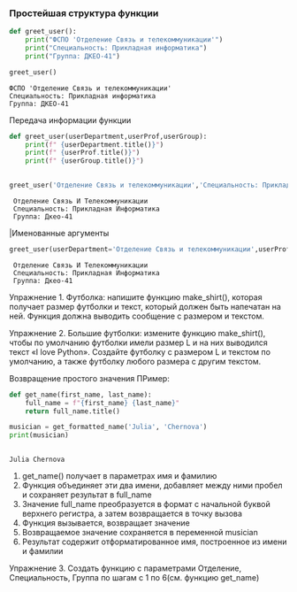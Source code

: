 ### Простейшая структура функции


```python
def greet_user():
    print("ФСПО 'Отделение Связь и телекоммуникации'")
    print("Специальность: Прикладная информатика")
    print("Группа: ДКЕО-41")
```


```python
greet_user()
```

    ФСПО 'Отделение Связь и телекоммуникации'
    Специальность: Прикладная информатика
    Группа: ДКЕО-41
    

Передача информации функции


```python
def greet_user(userDepartment,userProf,userGroup):
    print(f" {userDepartment.title()}")
    print(f" {userProf.title()}")
    print(f" {userGroup.title()}")
    
```


```python
greet_user('Отделение Связь и телекоммуникации','Специальность: Прикладная информатика','Группа: ДКЕО-41')
```

     Отделение Связь И Телекоммуникации
     Специальность: Прикладная Информатика
     Группа: Дкео-41
    

|Именованные аргументы


```python
greet_user(userDepartment='Отделение Связь и телекоммуникации',userProf='Специальность: Прикладная информатика',userGroup='Группа: ДКЕО-41')
```

     Отделение Связь И Телекоммуникации
     Специальность: Прикладная Информатика
     Группа: Дкео-41
    

Упражнение 1. Футболка: напишите функцию make_shirt(), которая получает размер футболки и текст, который должен быть напечатан на ней. Функция должна выводить сообщение с размером и текстом.


Упражнение 2. Большие футболки: измените функцию make_shirt(), чтобы по умолчанию футболки имели размер L и на них выводился текст «I love Python». Создайте футболку с размером L и текстом по умолчанию, а также футболку любого размера с другим текстом.

Возвращение простого значения
ПРимер:


```python
def get_name(first_name, last_name):
    full_name = f"{first_name} {last_name}"
    return full_name.title()

musician = get_formatted_name('Julia', 'Chernova')
print(musician)
    
```

    Julia Chernova
    

1. get_name() получает в параметрах имя и фамилию
2. Функция объединяет эти два имени, добавляет между ними пробел и сохраняет результат в full_name
3. Значение full_name преобразуется в формат с начальной буквой верхнего регистра, а затем возвращается в точку вызова
4. Функция вызывается, возвращает значение
5. Возвращаемое значение сохраняется в переменной musician
6. Результат содержит  отформатированное имя, построенное из имени и фамилии

Упражнение 3. Создать функцию с параметрами Отделение, Специальность, Группа по шагам с 1 по 6(см. функцию get_name)


```python

```
